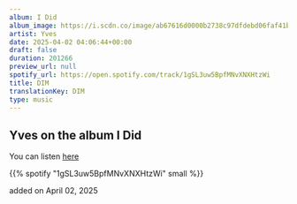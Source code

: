 ```yaml
---
album: I Did
album_image: https://i.scdn.co/image/ab67616d0000b2738c97dfdebd06faf41bc31c2c
artist: Yves
date: 2025-04-02 04:06:44+00:00
draft: false
duration: 201266
preview_url: null
spotify_url: https://open.spotify.com/track/1gSL3uw5BpfMNvXNXHtzWi
title: DIM
translationKey: DIM
type: music
---
```


## Yves on the album I Did

You can listen [here](https://open.spotify.com/track/1gSL3uw5BpfMNvXNXHtzWi)

{{% spotify "1gSL3uw5BpfMNvXNXHtzWi" small %}}

added on April 02, 2025